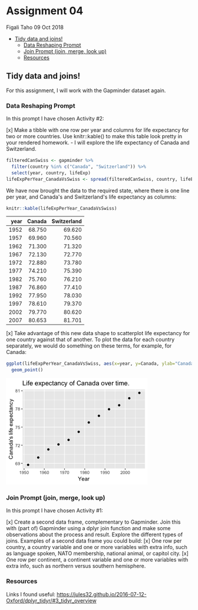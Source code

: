 Assignment 04
================
Figali Taho
09 Oct 2018

-   [Tidy data and joins!](#tidy-data-and-joins)
    -   [Data Reshaping Prompt](#data-reshaping-prompt)
    -   [Join Prompt (join, merge, look up)](#join-prompt-join-merge-look-up)
    -   [Resources](#resources)

Tidy data and joins!
--------------------

For this assignment, I will work with the Gapminder dataset again.

### Data Reshaping Prompt

In this prompt I have chosen Activity \#2:

\[x\] Make a tibble with one row per year and columns for life expectancy for two or more countries. Use knitr::kable() to make this table look pretty in your rendered homework. - I will explore the life expectancy of Canada and Switzerland.

``` r
filteredCanSwiss <- gapminder %>%
  filter(country %in% c("Canada", "Switzerland")) %>%
  select(year, country, lifeExp)
lifeExpPerYear_CanadaVsSwiss <- spread(filteredCanSwiss, country, lifeExp)
```

We have now brought the data to the required state, where there is one line per year, and Canada's and Switzerland's life expectancy as columns:

``` r
knitr::kable(lifeExpPerYear_CanadaVsSwiss)
```

|  year|  Canada|  Switzerland|
|-----:|-------:|------------:|
|  1952|  68.750|       69.620|
|  1957|  69.960|       70.560|
|  1962|  71.300|       71.320|
|  1967|  72.130|       72.770|
|  1972|  72.880|       73.780|
|  1977|  74.210|       75.390|
|  1982|  75.760|       76.210|
|  1987|  76.860|       77.410|
|  1992|  77.950|       78.030|
|  1997|  78.610|       79.370|
|  2002|  79.770|       80.620|
|  2007|  80.653|       81.701|

\[x\] Take advantage of this new data shape to scatterplot life expectancy for one country against that of another. To plot the data for each country separately, we would do something on these terms, for example, for Canada:

``` r
ggplot(lifeExpPerYear_CanadaVsSwiss, aes(x=year, y=Canada, ylab="Canada's life expectancy")) +
  geom_point()
```

![](assignment04-figalit_files/figure-markdown_github/unnamed-chunk-3-1.png)

### Join Prompt (join, merge, look up)

In this prompt I have chosen Activity \#1:

\[x\] Create a second data frame, complementary to Gapminder. Join this with (part of) Gapminder using a dplyr join function and make some observations about the process and result. Explore the different types of joins. Examples of a second data frame you could build: \[x\] One row per country, a country variable and one or more variables with extra info, such as language spoken, NATO membership, national animal, or capitol city. \[x\] One row per continent, a continent variable and one or more variables with extra info, such as northern versus southern hemisphere.

### Resources

Links I found useful: <https://jules32.github.io/2016-07-12-Oxford/dplyr_tidyr/#3_tidyr_overview>
